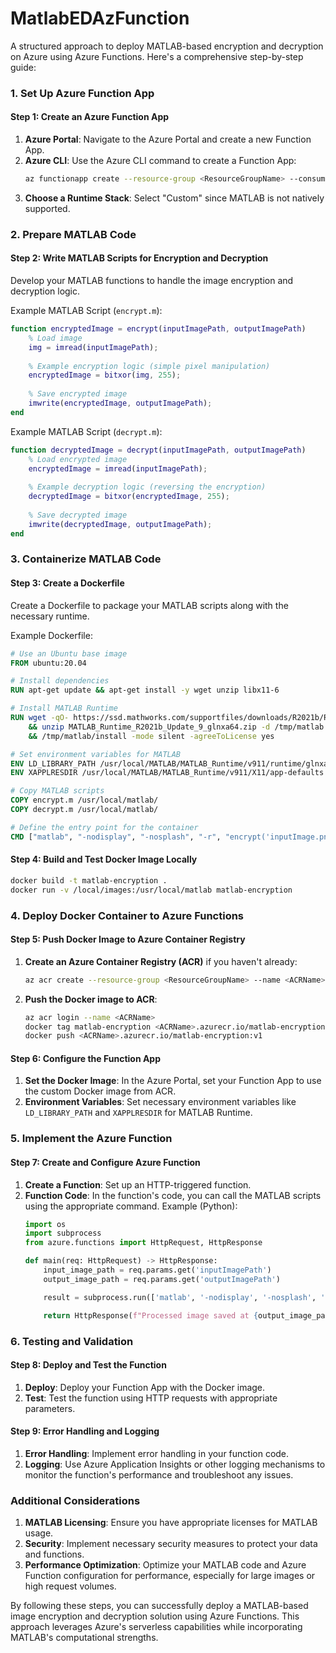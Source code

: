 # MatlabEDAzFunction

A structured approach to deploy MATLAB-based encryption and decryption on Azure using Azure Functions. Here's a comprehensive step-by-step guide:

### 1. Set Up Azure Function App
#### Step 1: Create an Azure Function App
1. **Azure Portal**: Navigate to the Azure Portal and create a new Function App.
2. **Azure CLI**: Use the Azure CLI command to create a Function App:
   ```sh
   az functionapp create --resource-group <ResourceGroupName> --consumption-plan-location <Location> --runtime custom --functions-version 4 --name <FunctionAppName> --storage-account <StorageAccountName>
   ```
3. **Choose a Runtime Stack**: Select "Custom" since MATLAB is not natively supported.

### 2. Prepare MATLAB Code
#### Step 2: Write MATLAB Scripts for Encryption and Decryption
Develop your MATLAB functions to handle the image encryption and decryption logic.

Example MATLAB Script (`encrypt.m`):
```matlab
function encryptedImage = encrypt(inputImagePath, outputImagePath)
    % Load image
    img = imread(inputImagePath);
    
    % Example encryption logic (simple pixel manipulation)
    encryptedImage = bitxor(img, 255);
    
    % Save encrypted image
    imwrite(encryptedImage, outputImagePath);
end
```

Example MATLAB Script (`decrypt.m`):
```matlab
function decryptedImage = decrypt(inputImagePath, outputImagePath)
    % Load encrypted image
    encryptedImage = imread(inputImagePath);
    
    % Example decryption logic (reversing the encryption)
    decryptedImage = bitxor(encryptedImage, 255);
    
    % Save decrypted image
    imwrite(decryptedImage, outputImagePath);
end
```

### 3. Containerize MATLAB Code
#### Step 3: Create a Dockerfile
Create a Dockerfile to package your MATLAB scripts along with the necessary runtime.

Example Dockerfile:
```dockerfile
# Use an Ubuntu base image
FROM ubuntu:20.04

# Install dependencies
RUN apt-get update && apt-get install -y wget unzip libx11-6

# Install MATLAB Runtime
RUN wget -qO- https://ssd.mathworks.com/supportfiles/downloads/R2021b/Release/9/deployment_files/installer/complete/glnxa64/MATLAB_Runtime_R2021b_Update_9_glnxa64.zip \
    && unzip MATLAB_Runtime_R2021b_Update_9_glnxa64.zip -d /tmp/matlab \
    && /tmp/matlab/install -mode silent -agreeToLicense yes

# Set environment variables for MATLAB
ENV LD_LIBRARY_PATH /usr/local/MATLAB/MATLAB_Runtime/v911/runtime/glnxa64:/usr/local/MATLAB/MATLAB_Runtime/v911/bin/glnxa64:/usr/local/MATLAB/MATLAB_Runtime/v911/sys/os/glnxa64
ENV XAPPLRESDIR /usr/local/MATLAB/MATLAB_Runtime/v911/X11/app-defaults

# Copy MATLAB scripts
COPY encrypt.m /usr/local/matlab/
COPY decrypt.m /usr/local/matlab/

# Define the entry point for the container
CMD ["matlab", "-nodisplay", "-nosplash", "-r", "encrypt('inputImage.png', 'encryptedImage.png'); exit;"]
```

#### Step 4: Build and Test Docker Image Locally
```sh
docker build -t matlab-encryption .
docker run -v /local/images:/usr/local/matlab matlab-encryption
```

### 4. Deploy Docker Container to Azure Functions
#### Step 5: Push Docker Image to Azure Container Registry
1. **Create an Azure Container Registry (ACR)** if you haven't already:
   ```sh
   az acr create --resource-group <ResourceGroupName> --name <ACRName> --sku Basic
   ```
2. **Push the Docker image to ACR**:
   ```sh
   az acr login --name <ACRName>
   docker tag matlab-encryption <ACRName>.azurecr.io/matlab-encryption:v1
   docker push <ACRName>.azurecr.io/matlab-encryption:v1
   ```

#### Step 6: Configure the Function App
1. **Set the Docker Image**: In the Azure Portal, set your Function App to use the custom Docker image from ACR.
2. **Environment Variables**: Set necessary environment variables like `LD_LIBRARY_PATH` and `XAPPLRESDIR` for MATLAB Runtime.

### 5. Implement the Azure Function
#### Step 7: Create and Configure Azure Function
1. **Create a Function**: Set up an HTTP-triggered function.
2. **Function Code**: In the function's code, you can call the MATLAB scripts using the appropriate command.
   Example (Python):
   ```python
   import os
   import subprocess
   from azure.functions import HttpRequest, HttpResponse

   def main(req: HttpRequest) -> HttpResponse:
       input_image_path = req.params.get('inputImagePath')
       output_image_path = req.params.get('outputImagePath')

       result = subprocess.run(['matlab', '-nodisplay', '-nosplash', '-r', f"encrypt('{input_image_path}', '{output_image_path}'); exit;"], stdout=subprocess.PIPE)

       return HttpResponse(f"Processed image saved at {output_image_path}", status_code=200)
   ```

### 6. Testing and Validation
#### Step 8: Deploy and Test the Function
1. **Deploy**: Deploy your Function App with the Docker image.
2. **Test**: Test the function using HTTP requests with appropriate parameters.

#### Step 9: Error Handling and Logging
1. **Error Handling**: Implement error handling in your function code.
2. **Logging**: Use Azure Application Insights or other logging mechanisms to monitor the function's performance and troubleshoot any issues.

### Additional Considerations
1. **MATLAB Licensing**: Ensure you have appropriate licenses for MATLAB usage.
2. **Security**: Implement necessary security measures to protect your data and functions.
3. **Performance Optimization**: Optimize your MATLAB code and Azure Function configuration for performance, especially for large images or high request volumes.

By following these steps, you can successfully deploy a MATLAB-based image encryption and decryption solution using Azure Functions. This approach leverages Azure's serverless capabilities while incorporating MATLAB's computational strengths.
